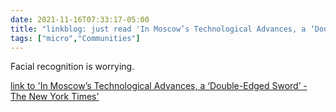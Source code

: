 ```yaml
---
date: 2021-11-16T07:33:17-05:00
title: "linkblog: just read 'In Moscow’s Technological Advances, a ‘Double-Edged Sword’ - The New York Times'"
tags: ["micro","Communities"]
---
```

Facial recognition is worrying.
 
[link to 'In Moscow’s Technological Advances, a ‘Double-Edged Sword’ - The New York Times'](https://www.nytimes.com/2021/11/16/world/europe/moscow-face-pay-technology-privacy.html)
